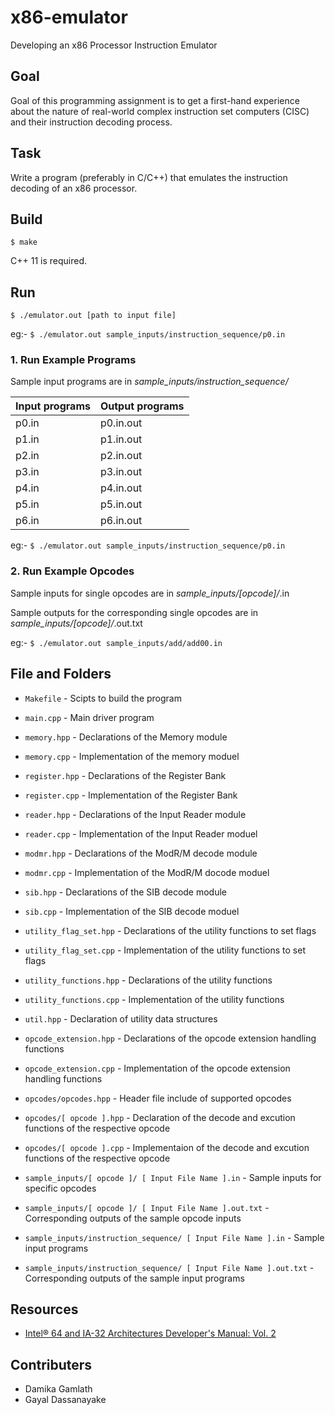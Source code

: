 # x86-emulator
Developing an x86 Processor Instruction Emulator

## Goal
Goal of this programming assignment is to get a first-hand experience about the
nature of real-world complex instruction set computers (CISC) and their instruction decoding
process.

## Task
Write a program (preferably in C/C++) that emulates the instruction decoding of an x86
processor.

## Build

```$ make```

C++ 11 is required.

## Run

```$ ./emulator.out [path to input file]```

eg:- ```$ ./emulator.out sample_inputs/instruction_sequence/p0.in```

### 1. Run Example Programs

Sample input programs are in *sample_inputs/instruction_sequence/*

|   Input programs   |   Output programs    |
| --------- | ------------- | 
|  p0.in    |   p0.in.out   | 
|  p1.in    |   p1.in.out   |
|  p2.in    |   p2.in.out   |
|  p3.in    |   p3.in.out   |
|  p4.in    |   p4.in.out   |
|  p5.in    |   p5.in.out   |
|  p6.in    |   p6.in.out   | 

eg:- ```$ ./emulator.out sample_inputs/instruction_sequence/p0.in```

### 2. Run Example Opcodes

Sample inputs for single opcodes are in *sample_inputs/[opcode]/*.in

Sample outputs for the corresponding single opcodes are in *sample_inputs/[opcode]/*.out.txt

eg:- ```$ ./emulator.out sample_inputs/add/add00.in```

## File and Folders

- ```Makefile``` - Scipts to build the program
- ```main.cpp``` - Main driver program
- ```memory.hpp``` - Declarations of the Memory module
- ```memory.cpp``` - Implementation of the memory moduel
- ```register.hpp``` - Declarations of the Register Bank
- ```register.cpp``` - Implementation of the Register Bank
- ```reader.hpp``` - Declarations of the Input Reader module
- ```reader.cpp``` - Implementation of the Input Reader moduel
- ```modmr.hpp``` - Declarations of the ModR/M decode module
- ```modmr.cpp``` - Implementation of the ModR/M docode moduel
- ```sib.hpp``` - Declarations of the SIB decode module
- ```sib.cpp``` - Implementation of the SIB decode moduel
- ```utility_flag_set.hpp``` - Declarations of the utility functions to set flags
- ```utility_flag_set.cpp``` - Implementation of the utility functions to set flags
- ```utility_functions.hpp``` - Declarations of the utility functions
- ```utility_functions.cpp``` - Implementation of the utility functions
- ```util.hpp``` - Declaration of utility data structures
- ```opcode_extension.hpp``` - Declarations of the opcode extension handling functions
- ```opcode_extension.cpp``` - Implementation of the opcode extension handling functions

- ```opcodes/opcodes.hpp``` - Header file include of supported opcodes

- ```opcodes/[ opcode ].hpp``` - Declaration of the decode and excution functions of the respective opcode

- ```opcodes/[ opcode ].cpp``` - Implementaion of the decode and excution functions of the respective opcode

- ```sample_inputs/[ opcode ]/ [ Input File Name ].in``` - Sample inputs for specific opcodes

- ```sample_inputs/[ opcode ]/ [ Input File Name ].out.txt``` - Corresponding outputs of the sample opcode inputs
- ```sample_inputs/instruction_sequence/ [ Input File Name ].in``` - Sample input programs

- ```sample_inputs/instruction_sequence/ [ Input File Name ].out.txt``` - Corresponding outputs of the sample input programs

## Resources

- [Intel® 64 and IA-32 Architectures Developer's Manual: Vol. 2](https://software.intel.com/content/www/us/en/develop/articles/intel-sdm.html)
## Contributers
- Damika Gamlath
- Gayal Dassanayake
